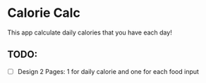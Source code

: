 # Calorie Calc

This app calculate daily calories that you have each day!

## TODO:

-[ ] Design 2 Pages: 1 for daily calorie and one for each food input
